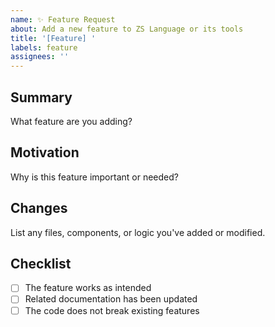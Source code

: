 ```yaml
---
name: ✨ Feature Request
about: Add a new feature to ZS Language or its tools
title: '[Feature] '
labels: feature
assignees: ''
---
```


## Summary
What feature are you adding?

## Motivation
Why is this feature important or needed?

## Changes
List any files, components, or logic you've added or modified.

## Checklist
- [ ] The feature works as intended
- [ ] Related documentation has been updated
- [ ] The code does not break existing features
